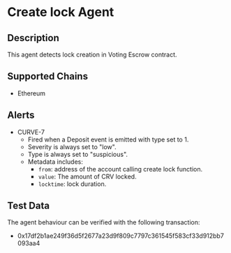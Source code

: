 # Create lock Agent

## Description

This agent detects lock creation in Voting Escrow contract.

## Supported Chains

- Ethereum

## Alerts

- CURVE-7
  - Fired when a Deposit event is emitted with type set to 1.
  - Severity is always set to "low".
  - Type is always set to "suspicious".
  - Metadata includes: 
    - `from`: address of the account calling create lock function.
    - `value`: The amount of CRV locked.
    - `locktime`: lock duration. 

## Test Data

The agent behaviour can be verified with the following transaction:

- 0x17df2b1ae249f36d5f2677a23d9f809c7797c361545f583cf33d912bb7093aa4
